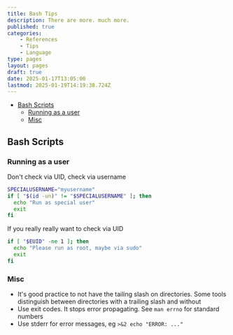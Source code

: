 ```yaml
---
title: Bash Tips
description: There are more. much more.
published: true
categories:
    - References
    - Tips
    - Language
type: pages
layout: pages
draft: true
date: 2025-01-17T13:05:00
lastmod: 2025-01-19T14:19:38.724Z
---
```



<!--- cSpell:disable --->
* [Bash Scripts](#bash-scripts)
  * [Running as a user](#running-as-a-user)
  * [Misc](#misc)
<!--- cSpell:enable --->

## Bash Scripts

### Running as a user

Don't check via UID, check via username

```bash
SPECIALUSERNAME="myusername"
if [ "$(id -un)" != "$SPECIALUSERNAME" ]; then
  echo "Run as special user"
  exit
fi
```

If you really really want to check via UID

```bash
if [ "$EUID" -ne 1 ]; then
  echo "Please run as root, maybe via sudo"
  exit
fi
```

### Misc

* It's good practice to not have the tailing slash on directories. Some tools distinguish between directories with a trailing slash and without
* Use exit codes. It stops error propagating. See `man errno` for standard numbers
* Use stderr for error messages, eg `>&2 echo "ERROR: ..."`
